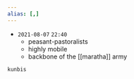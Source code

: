 ```yaml
---
alias: [,]
---
```


- `2021-08-07`  `22:40`
	- peasant-pastoralists
	- highly mobile
	- backbone of the [[maratha]] army

```query
kunbis
```
